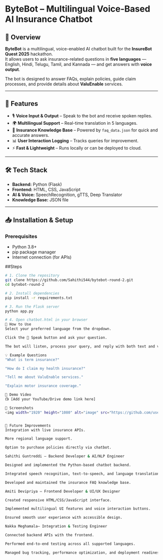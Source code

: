 # ByteBot – Multilingual Voice-Based AI Insurance Chatbot

## 📌 Overview
**ByteBot** is a multilingual, voice-enabled AI chatbot built for the **InsureBot Quest 2025** hackathon.  
It allows users to ask insurance-related questions in **five languages** — English, Hindi, Telugu, Tamil, and Kannada — and get answers with **voice output**.  

The bot is designed to answer FAQs, explain policies, guide claim processes, and provide details about **ValuEnable** services.

---

## 🚀 Features
- 🎙 **Voice Input & Output** – Speak to the bot and receive spoken replies.
- 🌍 **Multilingual Support** – Real-time translation in 5 languages.
- 📄 **Insurance Knowledge Base** – Powered by `faq_data.json` for quick and accurate answers.
- 📊 **User Interaction Logging** – Tracks queries for improvement.
- ⚡ **Fast & Lightweight** – Runs locally or can be deployed to cloud.

---

## 🛠 Tech Stack
- **Backend:** Python (Flask)
- **Frontend:** HTML, CSS, JavaScript
- **AI & Voice:** SpeechRecognition, gTTS, Deep Translator
- **Knowledge Base:** JSON file

---

## 📥 Installation & Setup

### Prerequisites
- Python 3.8+
- pip package manager
- Internet connection (for APIs)

##Steps
```bash
# 1. Clone the repository
git clone https://github.com/Sahithi544/bytebot-round-2.git
cd bytebot-round-2

# 2. Install dependencies
pip install -r requirements.txt

# 3. Run the Flask server
python app.py

# 4. Open chatbot.html in your browser
💬 How to Use
Select your preferred language from the dropdown.

Click the 🎤 Speak button and ask your question.

The bot will listen, process your query, and reply with both text and voice.

💡 Example Questions
"What is term insurance?"

"How do I claim my health insurance?"

"Tell me about ValuEnable services."

"Explain motor insurance coverage."

🎥 Demo Video
📺 [Add your YouTube/Drive demo link here]

📸 Screenshots
<img width="1920" height="1080" alt="image" src="https://github.com/user-attachments/assets/4582a79a-4262-49b7-8b84-470825613206" />


🔮 Future Improvements
Integration with live insurance APIs.

More regional language support.

Option to purchase policies directly via chatbot.

Sahithi Guntreddi – Backend Developer & AI/NLP Engineer

Designed and implemented the Python-based chatbot backend.

Integrated speech recognition, text-to-speech, and language translation APIs.

Developed and maintained the insurance FAQ knowledge base.

Amiti Devipriya – Frontend Developer & UI/UX Designer

Created responsive HTML/CSS/JavaScript interface.

Implemented multilingual UI features and voice interaction buttons.

Ensured smooth user experience with accessible design.

Nakka Meghamala– Integration & Testing Engineer

Connected backend APIs with the frontend.

Performed end-to-end testing across all supported languages.

Managed bug tracking, performance optimization, and deployment readiness.



